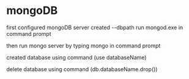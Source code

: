 # mongoDB
first configured mongoDB server
created --dbpath 
run mongod.exe in command prompt


then run mongo server by typing mongo in command prompt

created database using command (use databaseName)


delete database using command (db.databaseName.drop())
